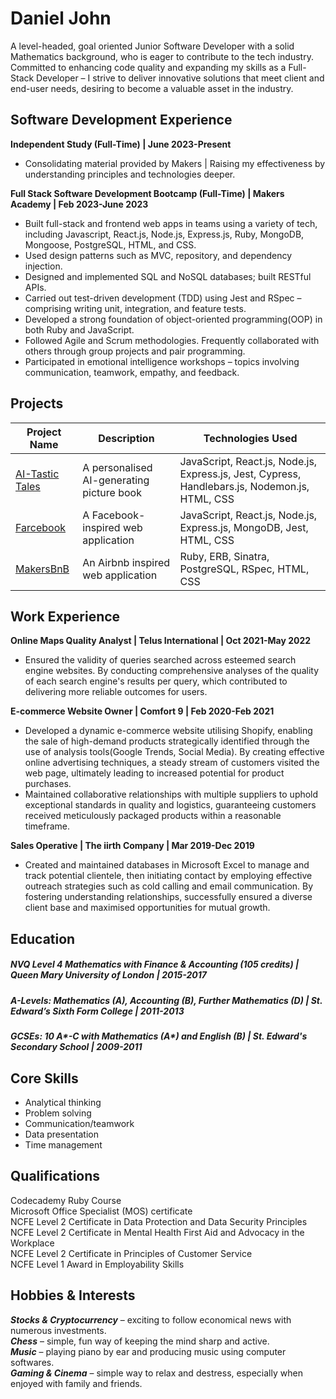 # Daniel John

A level-headed, goal oriented Junior Software Developer with a solid Mathematics background, who is eager to contribute to the tech industry. Committed to enhancing code quality and expanding my skills as a Full-Stack Developer – I strive to deliver innovative solutions that meet client and end-user needs, desiring to become a valuable asset in the industry.

## Software Development Experience
**Independent Study (Full-Time) | June 2023-Present**  
* Consolidating material provided by Makers | Raising my effectiveness by understanding principles and technologies deeper.
  
**Full Stack Software Development Bootcamp (Full-Time) | Makers Academy | Feb 2023-June 2023**  
* Built full-stack and frontend web apps in teams using a variety of tech, including Javascript, React.js, Node.js, Express.js, Ruby, MongoDB, Mongoose, PostgreSQL, HTML, and CSS.  
* Used design patterns such as MVC, repository, and  dependency injection.  
* Designed and implemented SQL and NoSQL databases; built RESTful APIs.  
* Carried out test-driven development (TDD) using Jest and RSpec – comprising writing unit, integration, and feature tests.  
* Developed a strong foundation of object-oriented programming(OOP) in both Ruby and JavaScript.  
* Followed Agile and Scrum methodologies. Frequently collaborated with others through group projects and pair programming.  
* Participated in emotional intelligence workshops – topics involving communication, teamwork, empathy, and feedback.  
  
## Projects  
<!-- TABLE_GENERATE_START -->

| Project Name                                                              | Description                                | Technologies Used                                                                               |
| -------------                                                             | -------------                              | -------------                                                                                   |
| [AI-Tastic Tales](https://github.com/AI-tistic-Tales/AI-tistic-Tales)     | A personalised AI-generating picture book  | JavaScript, React.js, Node.js, Express.js, Jest, Cypress, Handlebars.js, Nodemon.js, HTML, CSS  |
| [Farcebook](https://github.com/ManuelaIacobovici/acebook-mern-water-team) | A Facebook-inspired web application        | JavaScript, React.js, Node.js, Express.js, MongoDB, Jest, HTML, CSS                             |
| [MakersBnB](https://github.com/SomthingInteresting/makersbnb-ruby-seed)   | An Airbnb inspired web application         | Ruby, ERB, Sinatra, PostgreSQL, RSpec, HTML, CSS                                                |

<!-- TABLE_GENERATE_END -->

## Work Experience
**Online Maps Quality Analyst | Telus International | Oct 2021-May 2022**  
* Ensured the validity of queries searched across esteemed search engine websites. By conducting comprehensive analyses of the quality of each search engine's results per query, which contributed to delivering more reliable outcomes for users.
  
**E-commerce Website Owner | Comfort 9 | Feb 2020-Feb 2021**  
* Developed a dynamic e-commerce website utilising Shopify, enabling the sale of high-demand products strategically identified through the use of analysis tools(Google Trends, Social Media). By creating effective online advertising techniques, a steady stream of customers visited the web page, ultimately leading to increased potential for product purchases.
* Maintained collaborative relationships with multiple suppliers to uphold exceptional standards in quality and logistics, guaranteeing customers received meticulously packaged products within a reasonable timeframe.
  
**Sales Operative | The iirth Company | Mar 2019-Dec 2019**
* Created and maintained databases in Microsoft Excel to manage and track potential clientele, then initiating contact by employing effective outreach strategies such as cold calling and email communication. By fostering understanding relationships, successfully ensured a diverse client base and maximised opportunities for mutual growth.

## Education
##### NVQ Level 4 Mathematics with Finance & Accounting (105 credits)      | Queen Mary University of London  | 2015-2017  
##### A-Levels: Mathematics (A), Accounting (B), Further Mathematics (D)   | St. Edward’s Sixth Form College	| 2011-2013  
##### GCSEs: 10 A*-C with Mathematics (A*) and English (B)                 | St. Edward's Secondary School    | 2009-2011

## Core Skills

* Analytical thinking
* Problem solving
* Communication/teamwork
* Data presentation
* Time management

## Qualifications
Codecademy Ruby Course  
Microsoft Office Specialist (MOS) certificate  
NCFE Level 2 Certificate in Data Protection and Data Security Principles  
NCFE Level 2 Certificate in Mental Health First Aid and Advocacy in the Workplace  
NCFE Level 2 Certificate in Principles of Customer Service  
NCFE Level 1 Award in Employability Skills  

## Hobbies & Interests
***Stocks & Cryptocurrency*** – exciting to follow economical news with numerous investments.  
***Chess*** – simple, fun way of keeping the mind sharp and active.  
***Music*** – playing piano by ear and producing music using computer softwares.  
***Gaming & Cinema*** – simple way to relax and destress, especially when enjoyed with family and friends.

